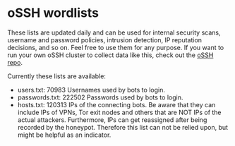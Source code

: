 # oSSH wordlists
These lists are updated daily and can be used for internal security scans, username and password policies, intrusion detection, IP reputation decisions, and so on. Feel free to use them for any purpose. If you want to run your own oSSH cluster to collect data like this, check out the [oSSH repo](https://github.com/toxyl/ossh).  

Currently these lists are available:  
- users.txt: 70983                                                                                                                                                                                                                                                                                                                            Usernames used by bots to login. 
- passwords.txt: 222502                                                                                                                                                                                                                                                                                                                            Passwords used by bots to login. 
- hosts.txt: 120313                                                                                                                                                                                                                                                                                                                            IPs of the connecting bots. Be aware that they can include IPs of VPNs, Tor exit nodes and others that are NOT IPs of the actual attackers. Furthermore, IPs can get reassigned after being recorded by the honeypot. Therefore this list can not be relied upon, but might be helpful as an indicator.
